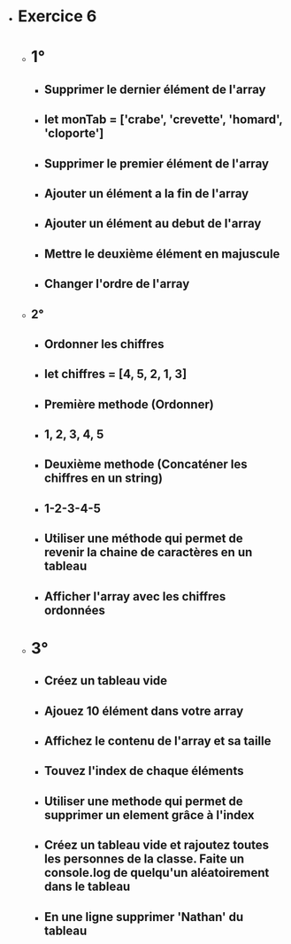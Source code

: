 - # Exercice 6
    - # 1°
        - ## Supprimer le dernier élément de l'array
        - ## let monTab = ['crabe', 'crevette', 'homard', 'cloporte']
        - ## Supprimer le premier élément de l'array
        - ## Ajouter un élément a la fin de l'array
        - ## Ajouter un élément au debut de l'array
        - ## Mettre le deuxième élément en majuscule 
        - ## Changer l'ordre de l'array


    - ## 2°
        - ## Ordonner les chiffres
        - ## let chiffres = [4, 5, 2, 1, 3]
        - ## Première methode (Ordonner)
        - ## 1, 2, 3, 4, 5
        - ## Deuxième methode (Concaténer les chiffres en un string)
        - ## 1-2-3-4-5
        - ## Utiliser une méthode qui permet de revenir la chaine de caractères en un tableau
        - ## Afficher l'array avec les chiffres ordonnées


    - # 3°
        - ## Créez un tableau vide
        - ## Ajouez 10 élément dans votre array
        - ## Affichez le contenu de l'array et sa taille
        - ## Touvez l'index de chaque éléments
        - ## Utiliser une methode qui permet de supprimer un element grâce à l'index
        - ## Créez un tableau vide et rajoutez toutes les personnes de la classe. Faite un console.log de quelqu'un aléatoirement dans le tableau
        - ## En une ligne supprimer 'Nathan' du tableau

